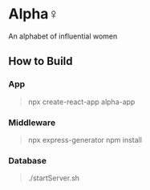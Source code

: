 # Alpha♀
An alphabet of influential women

## How to Build

### App
> npx create-react-app alpha-app

### Middleware
> npx express-generator
> npm install

### Database
> ./startServer.sh
